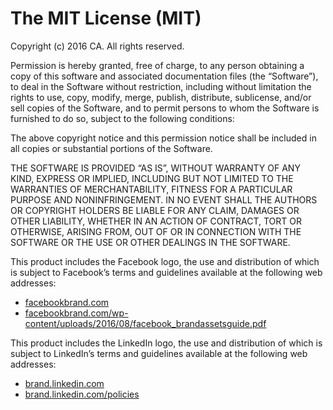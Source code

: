 The MIT License (MIT)
=====================

Copyright (c) 2016 CA. All rights reserved.

Permission is hereby granted, free of charge, to any person
obtaining a copy of this software and associated documentation
files (the “Software”), to deal in the Software without
restriction, including without limitation the rights to use,
copy, modify, merge, publish, distribute, sublicense, and/or sell
copies of the Software, and to permit persons to whom the
Software is furnished to do so, subject to the following
conditions:

The above copyright notice and this permission notice shall be
included in all copies or substantial portions of the Software.

THE SOFTWARE IS PROVIDED “AS IS”, WITHOUT WARRANTY OF ANY KIND,
EXPRESS OR IMPLIED, INCLUDING BUT NOT LIMITED TO THE WARRANTIES
OF MERCHANTABILITY, FITNESS FOR A PARTICULAR PURPOSE AND
NONINFRINGEMENT. IN NO EVENT SHALL THE AUTHORS OR COPYRIGHT
HOLDERS BE LIABLE FOR ANY CLAIM, DAMAGES OR OTHER LIABILITY,
WHETHER IN AN ACTION OF CONTRACT, TORT OR OTHERWISE, ARISING
FROM, OUT OF OR IN CONNECTION WITH THE SOFTWARE OR THE USE OR
OTHER DEALINGS IN THE SOFTWARE.

This product includes the Facebook logo, the use and distribution of which is subject to Facebook’s terms and guidelines available at the following web addresses:
- [facebookbrand.com][facebook-brand]
- [facebookbrand.com/wp-content/uploads/2016/08/facebook_brandassetsguide.pdf][facebook-brand-policy]

This product includes the LinkedIn logo, the use and distribution of which is subject to LinkedIn’s terms and guidelines available at the following web addresses:
- [brand.linkedin.com][linkedin-brand]
- [brand.linkedin.com/policies][linkedin-brand-policy]

 [linkedin-brand]: https://brand.linkedin.com
 [linkedin-brand-policy]: https://brand.linkedin.com/policies
 [facebook-brand]: https://facebookbrand.com
 [facebook-brand-policy]: https://facebookbrand.com/wp-content/uploads/2016/08/facebook_brandassetsguide.pdf